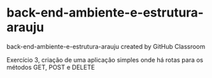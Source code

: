 # back-end-ambiente-e-estrutura-arauju
back-end-ambiente-e-estrutura-arauju created by GitHub Classroom

Exercício 3, criação de uma aplicação simples onde há rotas para os métodos GET, POST e DELETE
